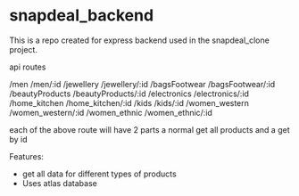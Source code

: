 # snapdeal_backend

This is a repo created for express backend used in the snapdeal_clone project.

api routes

/men
/men/:id
/jewellery
/jewellery/:id
/bagsFootwear
/bagsFootwear/:id
/beautyProducts
/beautyProducts/:id
/electronics
/electronics/:id
/home_kitchen
/home_kitchen/:id
/kids
/kids/:id
/women_western
/women_western/:id
/women_ethnic
/women_ethnic/:id

each of the above route will have 2 parts a normal get all products and a get by id

Features:

- get all data for different types of products
- Uses atlas database
